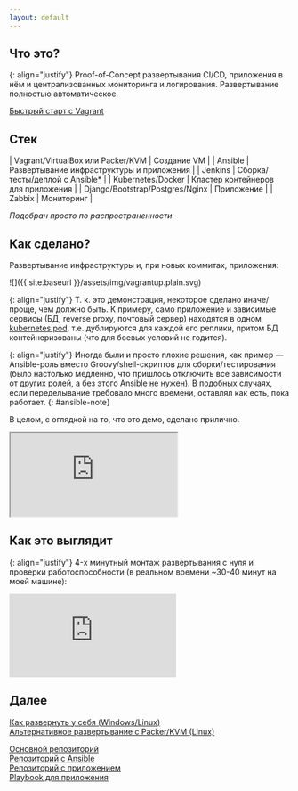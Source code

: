 ```yaml
---
layout: default
---
```


## Что это?

{: align="justify"}
Proof-of-Concept развертывания CI/CD, приложения в нём и централизованных мониторинга и логирования. Развертывание полностью автоматическое.

[Быстрый старт с Vagrant](https://github.com/bititanb/CI-CD-pipeline#Быстрый-старт-с-vagrantvirtualbox)

## Стек

| Vagrant/VirtualBox или Packer/KVM | Создание VM                                     |
| Ansible                           | Развертывание инфраструктуры и приложения       |
| Jenkins                           | Сборка/тесты/деплой с Ansible[*](#ansible-note) |
| Kubernetes/Docker                 | Кластер контейнеров для приложения              |
| Django/Bootstrap/Postgres/Nginx   | Приложение                                      |
| Zabbix                            | Мониторинг                                      |

*Подобран просто по распространенности.*

## Как сделано?

Развертывание инфраструктуры и, при новых коммитах, приложения:

![]({{ site.baseurl }}/assets/img/vagrantup.plain.svg)

{: align="justify"}
Т. к. это демонстрация, некоторое сделано иначе/проще, чем должно быть. К примеру, само приложение и зависимые сервисы (БД, reverse proxy, почтовый сервер) находятся в одном [kubernetes pod](https://kubernetes.io/docs/concepts/workloads/pods/pod/#what-is-a-pod), т.е. дублируются для каждой его реплики, притом БД контейнеризованы (что для боевых условий не годится).  

{: align="justify"}
Иногда были и просто плохие решения, как пример — Ansible-роль вместо Groovy/shell-скриптов для сборки/тестирования (было настолько медленно, что пришлось отключить все зависимости от других ролей, а без этого Ansible не нужен). В подобных случаях, если переделывание требовало много времени, оставлял как есть, пока работает.
{: #ansible-note}

В целом, с оглядкой на то, что это демо, сделано прилично.

<div class="intrinsic-container intrinsic-container-4x3">
  <iframe marginheight="0" marginwidth="0" src="https://bititanb.github.io/CI-CD-pipeline-presentation" allowfullscreen></iframe>
  <!-- <iframe marginheight="0" marginwidth="0" src="http://localhost:8000" allowfullscreen></iframe> -->
</div>
<!-- <iframe width="960" height="740" marginheight="0" marginwidth="0" src="http://localhost:8000"></iframe> -->

## Как это выглядит

{: align="justify"}
4-х минутный монтаж развертывания с нуля и проверки работоспособности (в реальном времени ~30-40 минут на моей машине):

<div class="intrinsic-container intrinsic-container-16x9">
  <iframe src="https://player.vimeo.com/video/240532809" frameborder="0" webkitallowfullscreen mozallowfullscreen allowfullscreen></iframe>
</div>
<!-- <iframe src="https://player.vimeo.com/video/240532809" width="960" height="540" frameborder="0" webkitallowfullscreen mozallowfullscreen allowfullscreen></iframe> -->

## Далее

[Как развернуть у себя (Windows/Linux)](https://github.com/bititanb/CI-CD-pipeline#Быстрый-старт-с-vagrantvirtualbox)  
[Альтернативное развертывание с Packer/KVM (Linux)](https://github.com/bititanb/CI-CD-pipeline/tree/master/packer#Развертывание-с-packerkvm)

[Основной репозиторий](https://github.com/bititanb/CI-CD-pipeline)  
[Репозиторий с Ansible](https://github.com/bititanb/ansible-taskmngr)  
[Репозиторий с приложением](https://github.com/bititanb/taskmngr)  
[Playbook для приложения](https://github.com/bititanb/ansible-taskmngr/tree/master/roles/taskmngr-kubernetes)  
















<!---
Text can be **bold**, _italic_, or ~~strikethrough~~.


[Link to another page](another-page).

There should be whitespace between paragraphs.

There should be whitespace between paragraphs. We recommend including a README, or a file with information about your project.

# [](#header-1)Header 1

This is a normal paragraph following a header. GitHub is a code hosting platform for version control and collaboration. It lets you and others work together on projects from anywhere.

## [](#header-2)Header 2

> This is a blockquote following a header.
>
> When something is important enough, you do it even if the odds are not in your favor.

### [](#header-3)Header 3

```js
// Javascript code with syntax highlighting.
var fun = function lang(l) {
  dateformat.i18n = require('./lang/' + l)
  return true;
}
```

```ruby
# Ruby code with syntax highlighting
GitHubPages::Dependencies.gems.each do |gem, version|
  s.add_dependency(gem, "= #{version}")
end
```

#### [](#header-4)Header 4

*   This is an unordered list following a header.
*   This is an unordered list following a header.
*   This is an unordered list following a header.

##### [](#header-5)Header 5

1.  This is an ordered list following a header.
2.  This is an ordered list following a header.
3.  This is an ordered list following a header.

###### [](#header-6)Header 6

| head1        | head two          | three |
|:-------------|:------------------|:------|
| ok           | good swedish fish | nice  |
| out of stock | good and plenty   | nice  |
| ok           | good `oreos`      | hmm   |
| ok           | good `zoute` drop | yumm  |

### There's a horizontal rule below this.

* * *

### Here is an unordered list:

*   Item foo
*   Item bar
*   Item baz
*   Item zip

### And an ordered list:

1.  Item one
1.  Item two
1.  Item three
1.  Item four

### And a nested list:

- level 1 item
  - level 2 item
  - level 2 item
    - level 3 item
    - level 3 item
- level 1 item
  - level 2 item
  - level 2 item
  - level 2 item
- level 1 item
  - level 2 item
  - level 2 item
- level 1 item

### Small image

![](https://assets-cdn.github.com/images/icons/emoji/octocat.png)

### Large image

![](https://guides.github.com/activities/hello-world/branching.png)


### Definition lists can be used with HTML syntax.

<dl>
<dt>Name</dt>
<dd>Godzilla</dd>
<dt>Born</dt>
<dd>1952</dd>
<dt>Birthplace</dt>
<dd>Japan</dd>
<dt>Color</dt>
<dd>Green</dd>
</dl>

```
Long, single-line code blocks should not wrap. They should horizontally scroll if they are too long. This line should be long enough to demonstrate this.
```

```
The final element.
```
-->

